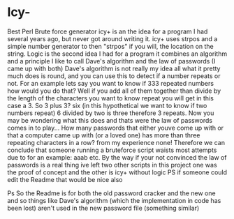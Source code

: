 # Icy-
Best Perl Brute force generator
icy+ is an the idea for a program I had several years ago, but never got around writing it. 
icy+ uses strpos and a simple number generator to then "strpos" if you will,
 the location on the string. Logic is the second idea I had for a program it combines an algorithm and
 a principle I like to call Dave's algorithm and the law of passwords (I came up with both)
 Dave's algorithm is not really my idea all what it pretty much does is round, and you can use this
 to detect if a number repeats or not. For an example lets say you want to know if 333 repeated numbers 
 how would you do that? Well if you add all of them together than divide by the length of the characters 
 you want to know repeat you will get in this case a 3. So 3 plus 3? six (in this hypothetical we want 
 to know if two numbers repeat) 6 divided by two is three therefore 3 repeats. Now you may be wondering
 what this does and thats were the law of passwords comes in to play... How many passwords that either
 youve come up with or that a computer came up with (or a loved one) has more than three repeating characters in a row?
 from my experience none! Therefore we can conclude that someone running a bruteforce script waists most attempts due to for an example:
 aaab etc. By the way if your not convinced the law of passwords is a real thing ive left two other scripts in this project
 one was the proof of concept and the other is icy+ without logic
PS if someone could edit the Readme that would be nice also

Ps
So the Readme is for both the old password cracker and the new one and so things like Dave's algorithm (which the implementation in code has been lost) aren't used in the new password file (something similar) 
